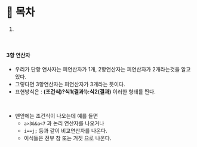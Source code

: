 # 🔖 목차

1.

<br/>


#### 3항 연산자
- 우리가 단항 연사자는 피연산자가 1개, 2항연산자는 피연산자가 2개라는것을 알고있다.
- 그렇다면 3항연산자는 피연산자가 3개라는 뜻이다.
- 표현방식은 : **(조건식)?식1(결과1):식2(결과)** 이러한 형태를 띈다.

<br/>

 - 맨앞에는 조건식이 나오는데 예를 들면
    - <code>a>3&&a<7</code> 과 논리 연산자를 나오거나
    - <code>i==j;</code> 등과 같이 비교연산자를 나온다.
    - 이식들은 전부 참 또는 거짓 으로 나온다.
    

